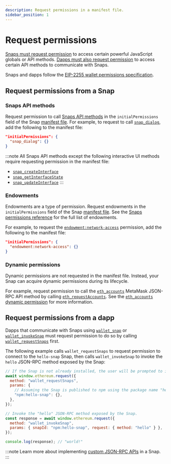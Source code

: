 ```yaml
---
description: Request permissions in a manifest file.
sidebar_position: 1
---
```


# Request permissions

[Snaps must request permission](#request-permissions-from-a-snap) to access certain powerful
JavaScript globals or API methods.
[Dapps must also request permission](#request-permissions-from-a-dapp) to access certain API methods
to communicate with Snaps.

Snaps and dapps follow the [EIP-2255 wallet permissions specification](https://eips.ethereum.org/EIPS/eip-2255).

## Request permissions from a Snap

### Snaps API methods

Request permission to call [Snaps API methods](../reference/snaps-api.md) in the
`initialPermissions` field of the Snap [manifest file](../learn/about-snaps/files.md#manifest-file).
For example, to request to call [`snap_dialog`](../reference/snaps-api.md#snap_dialog), add the
following to the manifest file:

```json title="snap.manifest.json"
"initialPermissions": {
  "snap_dialog": {}
}
```

:::note
All Snaps API methods except the following interactive UI methods require requesting permission in
the manifest file:

- [`snap_createInterface`](../reference/snaps-api.md#snap_createinterface)
- [`snap_getInterfaceState`](../reference/snaps-api.md#snap_getinterfacestate)
- [`snap_updateInterface`](../reference/snaps-api.md#snap_updateInterface)
:::

### Endowments

Endowments are a type of permission.
Request endowments in the `initialPermissions` field of the Snap
[manifest file](../learn/about-snaps/files.md#manifest-file).
See the [Snaps permissions reference](../reference/permissions.md) for the full list of endowments.

For example, to request the [`endowment:network-access`](../reference/permissions.md#endowmentnetwork-access)
permission, add the following to the manifest file:

```json title="snap.manifest.json"
"initialPermissions": {
  "endowment:network-access": {}
}
```

### Dynamic permissions

Dynamic permissions are not requested in the manifest file.
Instead, your Snap can acquire dynamic permissions during its lifecycle.

For example, request permission to call the [`eth_accounts`](/wallet/reference/eth_accounts)
MetaMask JSON-RPC API method by calling [`eth_requestAccounts`](/wallet/reference/eth_requestaccounts).
See the [`eth_accounts` dynamic permission](../reference/permissions.md#eth_accounts) for more information.

## Request permissions from a dapp

Dapps that communicate with Snaps using [`wallet_snap`](../reference/wallet-api-for-snaps.md#wallet_snap)
or [`wallet_invokeSnap`](../reference/wallet-api-for-snaps.md#wallet_invokesnap) must request
permission to do so by calling
[`wallet_requestSnaps`](../reference/wallet-api-for-snaps.md#wallet_requestsnaps) first.

The following example calls `wallet_requestSnaps` to request permission to connect to the
`hello-snap` Snap, then calls `wallet_invokeSnap` to invoke the `hello` JSON-RPC method exposed by the Snap:

```js title="index.js"
// If the Snap is not already installed, the user will be prompted to install it.
await window.ethereum.request({
  method: "wallet_requestSnaps",
  params: {
    // Assuming the Snap is published to npm using the package name "hello-snap".
    "npm:hello-snap": {},
  },
});

// Invoke the "hello" JSON-RPC method exposed by the Snap.
const response = await window.ethereum.request({
  method: "wallet_invokeSnap",
  params: { snapId: "npm:hello-snap", request: { method: "hello" } },
});

console.log(response); // "world!"
```

:::note
Learn more about implementing [custom JSON-RPC APIs](../learn/about-snaps/apis.md#custom-json-rpc-apis) in a Snap.
:::
